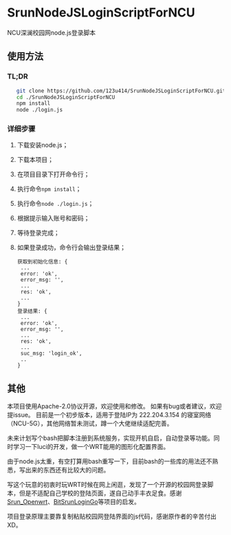 # SrunNodeJSLoginScriptForNCU

 NCU深澜校园网node.js登录脚本

## 使用方法

### TL;DR

```bash
   git clone https://github.com/123u414/SrunNodeJSLoginScriptForNCU.git
   cd ./SrunNodeJSLoginScriptForNCU
   npm install
   node ./login.js
```



### 详细步骤

1. 下载安装node.js；
2. 下载本项目；
3. 在项目目录下打开命令行；
4. 执行命令`npm install`；
5. 执行命令`node ./login.js`；
6. 根据提示输入账号和密码；
7. 等待登录完成；
8. 如果登录成功，命令行会输出登录结果；

   ```log
   获取到初始化信息: {
    ...
    error: 'ok',
    error_msg: '',
    ...
    res: 'ok',
    ...
   }
   登录结果: {
    ...
    error: 'ok',
    error_msg: '',
    ...
    res: 'ok',
    ...
    suc_msg: 'login_ok',
    ..
   }
    ```

## 其他

本项目使用Apache-2.0协议开源，欢迎使用和修改。
如果有bug或者建议，欢迎提issue。
目前是一个初步版本，适用于登陆IP为 222.204.3.154 的寝室网络（NCU-5G），其他网络暂未测试，蹲一个大佬继续适配完善。

未来计划写个bash把脚本注册到系统服务，实现开机自启，自动登录等功能。同时学习一下luci的开发，做一个WRT能用的图形化配置界面。

由于node.js太重，有空打算用bash重写一下，目前bash的一些库的用法还不熟悉，写出来的东西还有比较大的问题。

写这个玩意的初衷时玩WRT时候在网上闲逛，发现了一个开源的校园网登录脚本，但是不适配自己学校的登陆页面，遂自己动手丰衣足食。感谢[Srun_Openwrt](https://github.com/NahidaBuer/Srun_Openwrt)、[BitSrunLoginGo](https://github.com/Mmx233/BitSrunLoginGo)等项目的启发。

项目登录原理主要靠复制粘贴校园网登陆界面的js代码，感谢原作者的辛苦付出XD。
